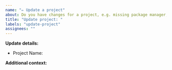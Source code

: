 ```yaml
---
name: "✏️ Update a project"
about: Do you have changes for a project, e.g. missing package manager, wrong license or category?
title: "Update project: "
labels: "update-project"
assignees: ""
---
```


**Update details:**

<!---
Please state the project name that this update is referring to and list all information or metadata that needs to be changed, added or removed. This might include the license, package managers, github url, description, and any other available property.
-->

- Project Name:

<!--- State all information that needs to be updated. -->

**Additional context:**

<!-- Add any other context or additional information about why this change is important. -->
